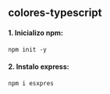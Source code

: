 ## colores-typescript

#### 1. Inicializo npm:

`npm init -y`

#### 2. Instalo express:

`npm i esxpres`

